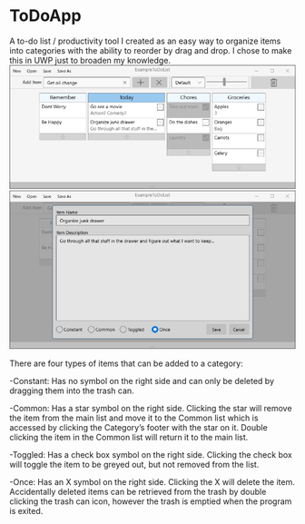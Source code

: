# ToDoApp
A to-do list / productivity tool I created as an easy way to organize items into categories with the ability to reorder by drag and drop. I chose to make this in UWP just to broaden my knowledge.
![](images/screenshot01.png)
![](images/screenshot02.png)

There are four types of items that can be added to a category:

-Constant: Has no symbol on the right side and can only be deleted by dragging them into the trash can. 

-Common: Has a star symbol on the right side. Clicking the star will remove the item from the main list  and move it to the Common list which is accessed by clicking the Category’s footer with the star on it. Double clicking the item in the Common list will return it to the main list.

-Toggled: Has a check box symbol on the right side. Clicking the check box will toggle the item to be greyed out, but not removed from the list.

-Once: Has an X symbol on the right side. Clicking the X will delete the item. Accidentally deleted items can be retrieved from the trash by double clicking the trash can icon, however the trash is emptied when the program is exited.
